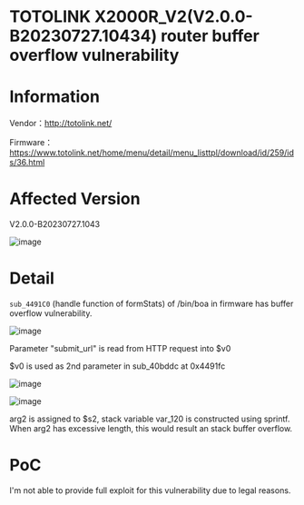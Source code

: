 # TOTOLINK X2000R_V2(V2.0.0-B20230727.10434) router buffer overflow vulnerability

# Information

Vendor：http://totolink.net/

Firmware：https://www.totolink.net/home/menu/detail/menu_listtpl/download/id/259/ids/36.html

# Affected Version

V2.0.0-B20230727.1043

![image](https://github.com/unpWn4bL3/iot-security/assets/13286957/ba105a7d-9687-4b0a-b1f4-cb3b1152720e)

# Detail

`sub_4491C0` (handle function of formStats) of /bin/boa in firmware has buffer overflow vulnerability.

![image](https://github.com/unpWn4bL3/iot-security/assets/13286957/00f0435d-1cfb-40fd-ad12-823153927f44)

Parameter "submit_url" is read from HTTP request into $v0

$v0 is used as 2nd parameter in sub_40bddc at 0x4491fc

![image](https://github.com/unpWn4bL3/iot-security/assets/13286957/450cffab-49a1-478e-a03a-4795a29b271b)

![image](https://github.com/unpWn4bL3/iot-security/assets/13286957/f3876150-b17c-46ae-b45d-c80807b53c05)

arg2 is assigned to $s2, stack variable var_120 is constructed using sprintf. When arg2 has excessive length, this would result an stack buffer overflow.

# PoC

I'm not able to provide full exploit for this vulnerability due to legal reasons.
